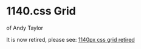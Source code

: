 # 1140.css Grid 

of Andy Taylor

It is now retired, please see: [1140px css grid retired](http://andytaylor.me/2013/04/09/1140px-css-grid-retired/)
